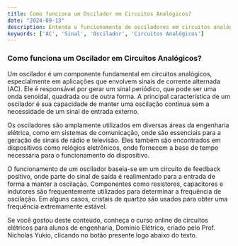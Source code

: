 ```yaml
---
title: Como funciona um Oscilador em Circuitos Analógicos?
date: "2024-09-13"
description: Entenda o funcionamento de osciladores em circuitos analógicos e sua importância em engenharia elétrica.
keywords: ['AC', 'Sinal', 'Oscilador', 'Circuitos Analógicos']
---
```


### Como funciona um Oscilador em Circuitos Analógicos?

Um oscilador é um componente fundamental em circuitos analógicos, especialmente em aplicações que envolvem sinais de corrente alternada (AC). Ele é responsável por gerar um sinal periódico, que pode ser uma onda senoidal, quadrada ou de outra forma. A principal característica de um oscilador é sua capacidade de manter uma oscilação contínua sem a necessidade de um sinal de entrada externo.

Os osciladores são amplamente utilizados em diversas áreas da engenharia elétrica, como em sistemas de comunicação, onde são essenciais para a geração de sinais de rádio e televisão. Eles também são encontrados em dispositivos como relógios eletrônicos, onde fornecem a base de tempo necessária para o funcionamento do dispositivo.

O funcionamento de um oscilador baseia-se em um circuito de feedback positivo, onde parte do sinal de saída é realimentado para a entrada de forma a manter a oscilação. Componentes como resistores, capacitores e indutores são frequentemente utilizados para determinar a frequência de oscilação. Em alguns casos, cristais de quartzo são usados para obter uma frequência extremamente estável.

Se você gostou deste conteúdo, conheça o curso online de circuitos elétricos para alunos de engenharia, Domínio Elétrico, criado pelo Prof. Nicholas Yukio, clicando no botão presente logo abaixo do texto.